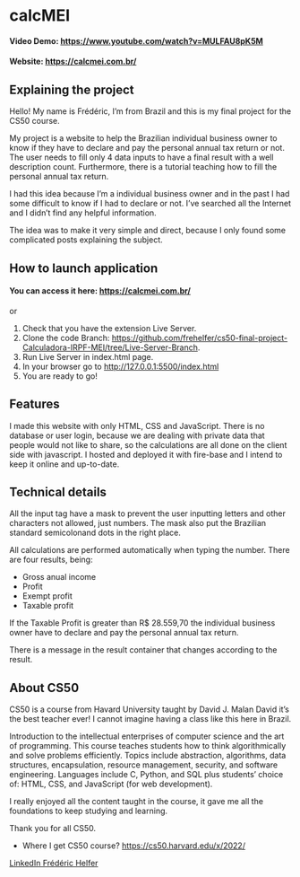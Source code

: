 # calcMEI

#### Video Demo: https://www.youtube.com/watch?v=MULFAU8pK5M

#### Website: https://calcmei.com.br/

## Explaining the project

Hello! My name is Frédéric, I’m from Brazil and this is my final project for the CS50 course.

My project is a website to help the Brazilian individual business owner to know if they have to declare and pay the personal annual tax return or not.
The user needs to fill only 4 data inputs to have a final result with a well description count. Furthermore, there is a tutorial teaching how to fill the personal annual tax return.

I had this idea because I’m a individual business owner and in the past I had some difficult to know if I had to declare or not. I’ve searched all the Internet and I didn’t find any helpful information.

The idea was to make it very simple and direct, because I only found some complicated posts explaining the subject.

## How to launch application

#### You can access it here: https://calcmei.com.br/

or

1. Check that you have the extension Live Server.
2. Clone the code Branch: https://github.com/frehelfer/cs50-final-project-Calculadora-IRPF-MEI/tree/Live-Server-Branch.
3. Run Live Server in index.html page.
4. In your browser go to http://127.0.0.1:5500/index.html
5. You are ready to go!

## Features

I made this website with only HTML, CSS and JavaScript.
There is no database or user login, because we are dealing with private data that people would not like to share, so the calculations are all done on the client side with javascript.
I hosted and deployed it with fire-base and I intend to keep it online and up-to-date.

## Technical details

All the input tag have a mask to prevent the user inputting letters and other characters not allowed, just numbers. The mask also put the Brazilian standard semicolonand dots in the right place.

All calculations are performed automatically when typing the number.
There are four results, being:

- Gross anual income
- Profit
- Exempt profit
- Taxable profit

If the Taxable Profit is greater than R$ 28.559,70 the individual business owner have to declare and pay the personal annual tax return.

There is a message in the result container that changes according to the result.

## About CS50

CS50 is a course from Havard University taught by David J. Malan
David it’s the best teacher ever! I cannot imagine having a class like this here in Brazil.

Introduction to the intellectual enterprises of computer science and the art of programming. This course teaches students how to think algorithmically and solve problems efficiently. Topics include abstraction, algorithms, data structures, encapsulation, resource management, security, and software engineering. Languages include C, Python, and SQL plus students’ choice of: HTML, CSS, and JavaScript (for web development).

I really enjoyed all the content taught in the course, it gave me all the foundations to keep studying and learning.

Thank you for all CS50.

- Where I get CS50 course?
  https://cs50.harvard.edu/x/2022/

[LinkedIn Frédéric Helfer](https://www.linkedin.com/in/fre-helfer/)
